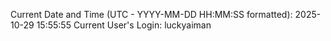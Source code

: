 Current Date and Time (UTC - YYYY-MM-DD HH:MM:SS formatted): 2025-10-29 15:55:55
Current User's Login: luckyaiman
